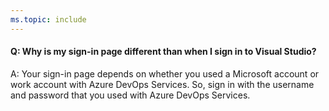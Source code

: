 ```yaml
---
ms.topic: include
---
```


<a name="DifferentSignInPage"></a>
#### Q: Why is my sign-in page different than when I sign in to Visual Studio?

A:	Your sign-in page depends on whether you used a Microsoft account or 
work account with Azure DevOps Services. So, sign in with the username and 
password that you used with Azure DevOps Services.
